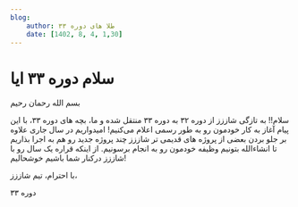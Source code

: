 ```yaml
---
blog:
    author: طلا های دوره ۳۳
    date: [1402, 8, 4, 1,30]
---
```

# سلام دوره ۳۳ ایا
<div class ="cnt">
<p>بسم الله رحمان رحیم

سلام!!
به تازگی شاززز از دوره ۳۲ به دوره ۳۳ منتقل شده و ما، بچه های دوره ۳۳، با این پیام آغاز به کار خودمون رو به طور رسمی اعلام می‌کنیم!
امیدواریم در سال جاری علاوه بر جلو بردن بعضی از پروژه های قدیمی تر شاززز چند پروژه جدید رو هم به اجرا بذاریم تا انشاء‌الله بتونیم وظیفه خودمون رو به انجام برسونیم.
از اینکه قراره یک سال رو با شاززز درکنار شما باشیم خوشحالیم!

با احترام،
تیم شاززز،

دوره ۳۳</p>
</div>
